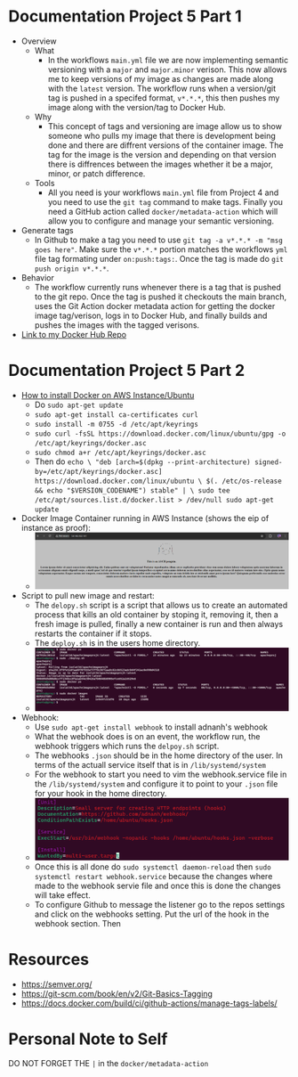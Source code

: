 # Documentation Project 5 Part 1
  - Overview
    - What
      - In the workflows `main.yml` file we are now implementing semantic versioning with a `major` and `major.minor` verison. This now allows me to keep versions of my image as changes are made along with the `latest` version. The workflow runs when a version/git tag is pushed in a specifed format, `v*.*.*`, this then pushes my image along with the version/tag to Docker Hub.
    - Why
      - This concept of tags and versioning are image allow us to show someone who pulls my image that there is development being done and there are diffrent versions of the container image. The tag for the image is the version and depending on that version there is diffrences between the images whether it be a major, minor, or patch difference.
    - Tools
      - All you need is your workflows `main.yml` file from Project 4 and you need to use the `git tag` command to make tags. Finally you need a GitHub action called `docker/metadata-action` which will allow you to configure and manage your semantic versioning.
  - Generate tags
    - In Github to make a tag you need to use `git tag -a v*.*.* -m "msg goes here"`. Make sure the `v*.*.*` portion matches the workflows `yml` file tag formating under `on:push:tags:`. Once the tag is made do `git push origin v*.*.*`.
  - Behavior
    - The workflow currently runs whenever there is a tag that is pushed to the git repo. Once the tag is pushed it checkouts the main branch, uses the Git Action docker metadata action for getting the docker image tag/verison, logs in to Docker Hub, and finally builds and pushes the images with the tagged verisons.
  - [Link to my Docker Hub Repo](https://hub.docker.com/repositories/isolat3d) 

# Documentation Project 5 Part 2
  - [How to install Docker on AWS Instance/Ubuntu](https://docs.docker.com/engine/install/ubuntu/)
    - Do `sudo apt-get update`
    - `sudo apt-get install ca-certificates curl`
    - `sudo install -m 0755 -d /etc/apt/keyrings`
    - `sudo curl -fsSL https://download.docker.com/linux/ubuntu/gpg -o /etc/apt/keyrings/docker.asc`
    - `sudo chmod a+r /etc/apt/keyrings/docker.asc`
    - Then do `echo \
  "deb [arch=$(dpkg --print-architecture) signed-by=/etc/apt/keyrings/docker.asc] https://download.docker.com/linux/ubuntu \
  $(. /etc/os-release && echo "$VERSION_CODENAME") stable" | \
  sudo tee /etc/apt/sources.list.d/docker.list > /dev/null
sudo apt-get update` 
  - Docker Image Container running in AWS Instance (shows the eip of instance as proof):
    - ![docker installed](./images_Project4/eipofamazoninstancerunning.png)
  - Script to pull new image and restart:
    - The `delopy.sh` script is a script that allows us to create an automated process that kills an old container by stoping it, removing it, then a fresh image is pulled, finally a new container is run and then always restarts the container if it stops.
    - The `deploy.sh` is in the users home directory.
    - ![pull and restart from dockerhub](./images_Project4/pullrestart.png)
  - Webhook:
    - Use `sudo apt-get install webhook` to install adnanh's webhook
    - What the webhook does is on an event, the workflow run, the webhook triggers which runs the `delpoy.sh` script.
    - The webhooks `.json` should be in the home directory of the user. In terms of the actuall service itself that is in `/lib/systemd/system`
    - For the webhook to start you need to vim the webhook.service file in the `/lib/systemd/system` and configure it to point to your `.json` file for your hook in the home directory.
    - ![pull and restart from dockerhub](./images_Project4/webservicehookconf.png)
    - Once this is all done do `sudo systemctl daemon-reload` then `sudo systemctl restart webhook.service` because the changes where made to the webhook servie file and once this is done the changes will take effect.
    - To configure Github to message the listener go to the repos settings and click on the webhooks setting. Put the url of the hook in the webhook section. Then 



# Resources
 - https://semver.org/
 - https://git-scm.com/book/en/v2/Git-Basics-Tagging
 - https://docs.docker.com/build/ci/github-actions/manage-tags-labels/

# Personal Note to Self
DO NOT FORGET THE `|` in the `docker/metadata-action`
